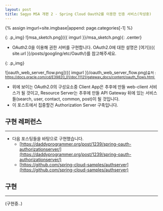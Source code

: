 ```yaml
---
layout: post
title: Sagyo MSA 개편 2 - Spring Cloud Oauth2를 이용한 인증 서비스(작성중)
---
```


{% assign imgurl=site.imgbase|append: page.categories[-1] %}

{: .p_img}
![msa_sketch.png]({{ imgurl }}/msa_sketch.png){: .center}

- OAuth2.0을 이용해 권한 서버를 구현합니다. OAuth2.0에 대한 설명은 [여기]({{ site.url }}/posts/googling/etc/Oauth/)를 참고해주세요.

{: .p_img}

![oauth_web_server_flow.png]({{ imgurl }}/oauth_web_server_flow.png)<small>출처 : https://docs.oracle.com/cd/E39820_01/doc.11121/gateway_docs/content/oauth_flows.html </small>

- 위에 보이는 OAuth2.0의 구성요소중  Client App은 추후에 만들 web-client 서비스가 될 것이고,  Resource Server는 추후에 만들 API Gateway 뒤에 있는 서비스들(search, user, contact, common, post)이 될 것입니다.
- 이 포스트에서 집중할건 Authorization Server 구축입니다.



## 구현 레퍼런스

---

- 다음 포스팅들을 바탕으로 구현했습니다.
  - [https://daddyprogrammer.org/post/1239/spring-oauth-authorizationserver/](https://daddyprogrammer.org/post/1239/spring-oauth-authorizationserver/)
  - [https://github.com/spring-cloud-samples/authserver](https://github.com/spring-cloud-samples/authserver)



## 구현

---

(구현중..)

